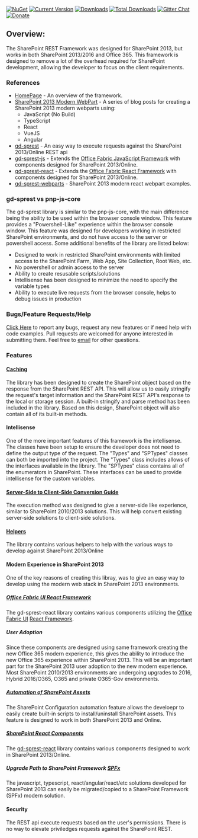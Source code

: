 [![NuGet](https://img.shields.io/nuget/v/gd-sprest.svg)](https://www.nuget.org/packages/gd-sprest/)
[![Current Version](https://badge.fury.io/js/gd-sprest.svg)](https://www.npmjs.com/package/gd-sprest)
[![Downloads](https://img.shields.io/npm/dm/gd-sprest.svg)](https://www.npmjs.com/package/gd-sprest)
[![Total Downloads](https://img.shields.io/npm/dt/gd-sprest.svg)](https://www.npmjs.com/package/gd-sprest)
[![Gitter Chat](https://badges.gitter.im/gitterHQ/gitter.png)](https://gitter.im/gd-sprest/Lobby)
[![Donate](https://img.shields.io/badge/Donate-PayPal-green.svg)](https://paypal.me/Dattabase)

## Overview:
The SharePoint REST Framework was designed for SharePoint 2013, but works in both SharePoint 2013/2016 and Office 365. This framework is designed to remove a lot of the overhead required for SharePoint development, allowing the developer to focus on the client requirements.

### References
- [HomePage](https://gunjandatta.github.io) - An overview of the framework.
- [SharePoint 2013 Modern WebPart](http://dattabase.com/sharepoint-2013-modern-webpart/) - A series of blog posts for creating a SharePoint 2013 modern webparts using:
    - JavaScript (No Build)
    - TypeScript
    - React
    - VueJS
    - Angular
- [gd-sprest](https://github.com/gunjandatta/sprest) - An easy way to execute requests against the SharePoint 2013/Online REST api
- [gd-sprest-js](https://github.com/gunjandatta/sprest-js) - Extends the [Office Fabric JavaScript Framework](https://dev.office.com/fabric-js) with components designed for SharePoint 2013/Online.
- [gd-sprest-react](https://github.com/gunjandatta/sprest-react) - Extends the [Office Fabric React Framework](https://dev.office.com/fabric) with components designed for SharePoint 2013/Online.
- [gd-sprest-webparts](https://github.com/gunjandatta/sprest-webparts) - SharePoint 2013 modern react webpart examples.

### gd-sprest vs pnp-js-core
The gd-sprest library is similar to the pnp-js-core, with the main difference being the ability to be used within the browser console window. This feature provides a "Powershell-Like" experience within the browser console window. This feature was designed for developers working in restricted SharePoint environments, and do not have access to the server or powershell access. Some additional benefits of the library are listed below:
- Designed to work in restricted SharePoint environments with limited access to the SharePoint Farm, Web App, Site Collection, Root Web, etc.
- No powershell or admin access to the server
- Ability to create resusable scripts/solutions
- Intellisense has been designed to minimize the need to specify the variable types
- Ability to execute live requests from the browser console, helps to debug issues in production

### Bugs/Feature Requests/Help
[Click Here](https://github.com/gunjandatta/sprest/issues) to report any bugs, request any new features or if need help with code examples. Pull requests are welcomed for anyone interested in submitting them. Feel free to [email](mailto:github@dattabase.com) for other questions.

### Features
#### [Caching](/topics/caching)
The library has been designed to create the SharePoint object based on the response from the SharePoint REST API. This will allow us to easily stringify the request's target information and the SharePoint REST API's response to the local or storage session. A built-in stringify and parse method has been included in the library. Based on this design, SharePoint object will also contain all of its built-in methods.

#### Intellisense
One of the more important features of this framework is the intellisense. The classes have been setup to ensure the developer does not need to define the output type of the request. The "Types" and "SPTypes" classes can both be imported into the project. The "Types" class includes allows of the interfaces available in the library. The "SPTypes" class contains all of the enumerators in SharePoint. These interfaces can be used to provide intellisense for the custom variables.

#### [Server-Side to Client-Side Conversion Guide](serverside-conversion-guide)
The execution method was designed to give a server-side like experience, similar to SharePoint 2010/2013 solutions. This will help convert existing server-side solutions to client-side solutions.

#### [Helpers](/helpers)
The library contains various helpers to help with the various ways to develop against SharePoint 2013/Online

#### Modern Experience in SharePoint 2013
One of the key reasons of creating this libray, was to give an easy way to develop using the modern web stack in SharePoint 2013 environments.

##### [Office Fabric UI React Framework](https://developer.microsoft.com/en-us/fabric#/components)
The gd-sprest-react library contains various components utilizing the [Office Fabric UI](https://dev.office.com/fabric) [React Framework](https://reactjs.org/).

##### User Adoption
Since these components are designed using same framework creating the new Office 365 modern experience, this gives the ability to introduce the new Office 365 experience within SharePoint 2013. This will be an important part for the SharePoint 2013 user adoption to the new modern experience. Most SharePoint 2010/2013 environments are undergoing upgrades to 2016, Hybrid 2016/O365, O365 and private O365-Gov environments.

##### [Automation of SharePoint Assets](/topics/automation)
The SharePoint Configuration automation feature allows the develoepr to easily create built-in scripts to install/uninstall SharePoint assets. This feature is designed to work in both SharePoint 2013 and Online.

##### [SharePoint React Components](https://github.com/gunjandatta/sprest/wiki/React)
The [gd-sprest-react](https://github.com/gunjandatta/sprest-react) library contains various components designed to work in SharePoint 2013/Online.

##### Upgrade Path to SharePoint Framework [SPFx](https://docs.microsoft.com/en-us/sharepoint/dev/spfx/sharepoint-framework-overview)
The javascript, typescript, react/angular/react/etc solutions developed for SharePoint 2013 can easily be migrated/copied to a SharePoint Framework (SPFx) modern solution.

#### Security
The REST api execute requests based on the user's permissions. There is no way to elevate priviledges requests against the SharePoint REST.
